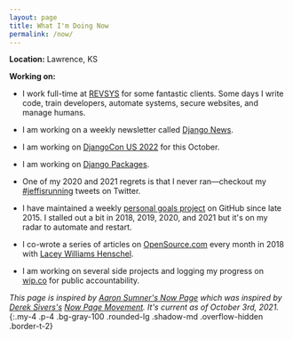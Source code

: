 ```yaml
---
layout: page
title: What I'm Doing Now
permalink: /now/
---
```


**Location:** Lawrence, KS

**Working on:**

- I work full-time at [REVSYS][] for some fantastic clients.
  Some days I write code, train developers, automate systems, secure websites, and manage humans.

- I am working on a weekly newsletter called [Django News][].

- I am working on [DjangoCon US 2022][] for this October.

- I am working on [Django Packages][].

- One of my 2020 and 2021 regrets is that I never ran—checkout my [#jeffisrunning][] tweets on Twitter.

- I have maintained a weekly [personal goals project][] on GitHub since late 2015. I stalled out a bit in 2018, 2019, 2020, and 2021 but it's on my radar to automate and restart.

- I co-wrote a series of articles on [OpenSource.com][] every month in 2018 with [Lacey Williams Henschel][].

- I am working on several side projects and logging my progress on [wip.co][] for public accountability.

*This page is inspired by [Aaron Sumner's Now Page][] which was inspired by [Derek Sivers's][Derek Sivers] [Now Page Movement][]. It's current as of October 3rd, 2021.*
{:.my-4 .p-4 .bg-gray-100 .rounded-lg .shadow-md .overflow-hidden .border-t-2}

[#jeffisrunning]: https://twitter.com/search?q=%23jeffisrunning&src=typd
[Aaron Sumner's Now Page]: http://aaronsumner.com/pages/now.html
[Derek Sivers]: https://sivers.org/now
[Django News]: https://django-news.com/
[Django Packages]: https://djangopackages.org/
[DjangoCon US 2019]: https://2019.djangocon.us/
[DjangoCon US 2020]: https://2020.djangocon.us/
[DjangoCon US 2021]: https://2021.djangocon.us/
[DjangoCon US 2022]: https://2022.djangocon.us/
[Is the Lead Safe]: http://www.istheleadsafe.com/
[Keto diet]: https://www.reddit.com/r/keto/wiki/keto_in_a_nutshell
[Lacey Williams Henschel]: https://opensource.com/users/laceynwilliams
[Now Page Movement]: http://nownownow.com/about
[OpenSource.com]: https://opensource.com/users/jefftriplett
[personal goals project]: https://github.com/jefftriplett/personal-goals
[RevSys]: https://www.revsys.com/
[wip.co]: https://wip.co/@jefftriplett
